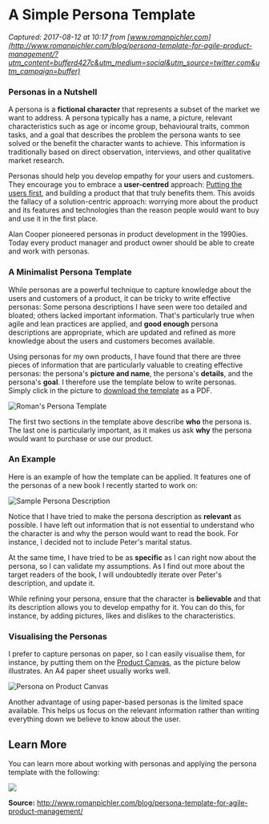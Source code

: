# A Simple Persona Template

_Captured: 2017-08-12 at 10:17 from [www.romanpichler.com](http://www.romanpichler.com/blog/persona-template-for-agile-product-management/?utm_content=bufferd427c&utm_medium=social&utm_source=twitter.com&utm_campaign=buffer)_

### Personas in a Nutshell

A persona is a **fictional character** that represents a subset of the market we want to address. A persona typically has a name, a picture, relevant characteristics such as age or income group, behavioural traits, common tasks, and a goal that describes the problem the persona wants to see solved or the benefit the character wants to achieve. This information is traditionally based on direct observation, interviews, and other qualitative market research.

Personas should help you develop empathy for your users and customers. They encourage you to embrace a **user-centred** approach: [Putting the users first](http://www.romanpichler.com/blog/focus-on-the-user-not-the-product/), and building a product that that truly benefits them. This avoids the fallacy of a solution-centric approach: worrying more about the product and its features and technologies than the reason people would want to buy and use it in the first place.

Alan Cooper pioneered personas in product development in the 1990ies. Today every product manager and product owner should be able to create and work with personas.

### A Minimalist Persona Template

While personas are a powerful technique to capture knowledge about the users and customers of a product, it can be tricky to write effective personas: Some persona descriptions I have seen were too detailed and bloated; others lacked important information. That's particularly true when agile and lean practices are applied, and **good enough** persona descriptions are appropriate, which are updated and refined as more knowledge about the users and customers becomes available.

Using personas for my own products, I have found that there are three pieces of information that are particularly valuable to creating effective personas: the persona's **picture and name**, the persona's **details**, and the persona's **goal**. I therefore use the template below to write personas. Simply click in the picture to [download the template](http://www.romanpichler.com/tools/persona-template/) as a PDF.

![Roman's Persona Template](http://www.romanpichler.com/wp-content/uploads/2014/08/RomanPichler_PersonaTemplate_03.04.17_withShowdow.png)

The first two sections in the template above describe **who** the persona is. The last one is particularly important, as it makes us ask **why** the persona would want to purchase or use our product.

### An Example

Here is an example of how the template can be applied. It features one of the personas of a new book I recently started to work on:

![Sample Persona Description](http://www.romanpichler.com/wp-content/uploads/2012/05/SamplePersonaPete-1.png)

Notice that I have tried to make the persona description as **relevant** as possible. I have left out information that is not essential to understand who the character is and why the person would want to read the book. For instance, I decided not to include Peter's marital status.

At the same time, I have tried to be as **specific** as I can right now about the persona, so I can validate my assumptions. As I find out more about the target readers of the book, I will undoubtedly iterate over Peter's description, and update it.

While refining your persona, ensure that the character is **believable** and that its description allows you to develop empathy for it. You can do this, for instance, by adding pictures, likes and dislikes to the characteristics.

### Visualising the Personas

I prefer to capture personas on paper, so I can easily visualise them, for instance, by putting them on the [Product Canvas](http://www.romanpichler.com/tools/product-canvas/), as the picture below illustrates. An A4 paper sheet usually works well.

![Persona on Product Canvas](http://www.romanpichler.com/wp-content/uploads/2012/05/PersonaOnProductCanvas.png)

Another advantage of using paper-based personas is the limited space available. This helps us focus on the relevant information rather than writing everything down we believe to know about the user.

## Learn More

You can learn more about working with personas and applying the persona template with the following:

![](http://www.romanpichler.com/wp-content/uploads/2016/02/strategize-100dpi-155x233.jpg)

**Source:** <http://www.romanpichler.com/blog/persona-template-for-agile-product-management/>
